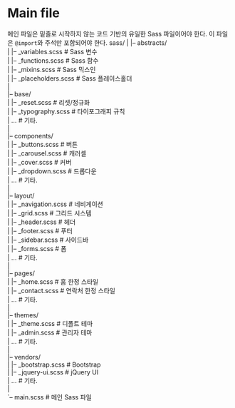 # Main file

메인 파일은 밑줄로 시작하지 않는 코드 기반의 유일한 Sass 파일이어야 한다. 이 파일은 `@import`와 주석만 포함되어야 한다.
sass/
|
|– abstracts/   
|   |– _variables.scss    # Sass 변수   
|   |– _functions.scss    # Sass 함수   
|   |– _mixins.scss       # Sass 믹스인   
|   |– _placeholders.scss # Sass 플레이스홀더   
|   
|– base/   
|   |– _reset.scss       # 리셋/정규화   
|   |– _typography.scss  # 타이포그래피 규칙   
|   …                    # 기타.   
|      
|– components/   
|   |– _buttons.scss     # 버튼   
|   |– _carousel.scss    # 캐러셀   
|   |– _cover.scss       # 커버   
|   |– _dropdown.scss    # 드롭다운   
|   …                    # 기타.   
|   
|– layout/   
|   |– _navigation.scss  # 네비게이션   
|   |– _grid.scss        # 그리드 시스템   
|   |– _header.scss      # 헤더   
|   |– _footer.scss      # 푸터   
|   |– _sidebar.scss     # 사이드바   
|   |– _forms.scss       # 폼   
|   …                    # 기타.   
|   
|– pages/   
|   |– _home.scss        # 홈 한정 스타일   
|   |– _contact.scss     # 연락처 한정 스타일   
|   …                    # 기타.   
|   
|– themes/   
|   |– _theme.scss       # 디폴트 테마   
|   |– _admin.scss       # 관리자 테마   
|   …                    # 기타.   
|   
|– vendors/   
|   |– _bootstrap.scss   # Bootstrap   
|   |– _jquery-ui.scss   # jQuery UI   
|   …                    # 기타.   
|   
`– main.scss             # 메인 Sass 파일
